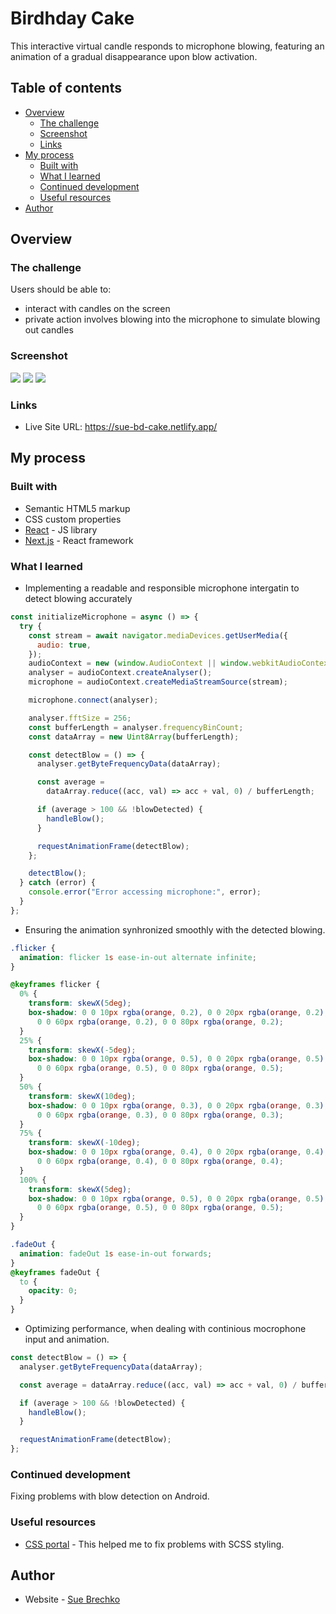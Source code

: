 # Birdhday Cake

This interactive virtual candle responds to microphone blowing, featuring an animation of a gradual disappearance upon blow activation.

## Table of contents

- [Overview](#overview)
  - [The challenge](#the-challenge)
  - [Screenshot](#screenshot)
  - [Links](#links)
- [My process](#my-process)
  - [Built with](#built-with)
  - [What I learned](#what-i-learned)
  - [Continued development](#continued-development)
  - [Useful resources](#useful-resources)
- [Author](#author)

## Overview

### The challenge

Users should be able to: 
- interact with candles on the screen
- private action involves blowing into the microphone to simulate blowing out candles

### Screenshot

![](./screenshots/screenshot-cake.png)
![](./screenshots/screenshot-cake-candles.png)
![](./screenshots/screenshot-cake-candles-blow.png)

### Links

- Live Site URL: https://sue-bd-cake.netlify.app/

## My process

### Built with

- Semantic HTML5 markup
- CSS custom properties
- [React](https://reactjs.org/) - JS library
- [Next.js](https://nextjs.org/) - React framework

### What I learned

- Implementing a readable and responsible microphone intergatin to detect blowing accurately

```js
const initializeMicrophone = async () => {
  try {
    const stream = await navigator.mediaDevices.getUserMedia({
      audio: true,
    });
    audioContext = new (window.AudioContext || window.webkitAudioContext)();
    analyser = audioContext.createAnalyser();
    microphone = audioContext.createMediaStreamSource(stream);

    microphone.connect(analyser);

    analyser.fftSize = 256;
    const bufferLength = analyser.frequencyBinCount;
    const dataArray = new Uint8Array(bufferLength);

    const detectBlow = () => {
      analyser.getByteFrequencyData(dataArray);

      const average =
        dataArray.reduce((acc, val) => acc + val, 0) / bufferLength;

      if (average > 100 && !blowDetected) {
        handleBlow();
      }

      requestAnimationFrame(detectBlow);
    };

    detectBlow();
  } catch (error) {
    console.error("Error accessing microphone:", error);
  }
};
```

- Ensuring the animation synhronized smoothly with the detected blowing.

```css
.flicker {
  animation: flicker 1s ease-in-out alternate infinite;
}

@keyframes flicker {
  0% {
    transform: skewX(5deg);
    box-shadow: 0 0 10px rgba(orange, 0.2), 0 0 20px rgba(orange, 0.2),
      0 0 60px rgba(orange, 0.2), 0 0 80px rgba(orange, 0.2);
  }
  25% {
    transform: skewX(-5deg);
    box-shadow: 0 0 10px rgba(orange, 0.5), 0 0 20px rgba(orange, 0.5),
      0 0 60px rgba(orange, 0.5), 0 0 80px rgba(orange, 0.5);
  }
  50% {
    transform: skewX(10deg);
    box-shadow: 0 0 10px rgba(orange, 0.3), 0 0 20px rgba(orange, 0.3),
      0 0 60px rgba(orange, 0.3), 0 0 80px rgba(orange, 0.3);
  }
  75% {
    transform: skewX(-10deg);
    box-shadow: 0 0 10px rgba(orange, 0.4), 0 0 20px rgba(orange, 0.4),
      0 0 60px rgba(orange, 0.4), 0 0 80px rgba(orange, 0.4);
  }
  100% {
    transform: skewX(5deg);
    box-shadow: 0 0 10px rgba(orange, 0.5), 0 0 20px rgba(orange, 0.5),
      0 0 60px rgba(orange, 0.5), 0 0 80px rgba(orange, 0.5);
  }
}

.fadeOut {
  animation: fadeOut 1s ease-in-out forwards;
}
@keyframes fadeOut {
  to {
    opacity: 0;
  }
}
```

- Optimizing performance, when dealing with continious mocrophone input and animation.

```js
const detectBlow = () => {
  analyser.getByteFrequencyData(dataArray);

  const average = dataArray.reduce((acc, val) => acc + val, 0) / bufferLength;

  if (average > 100 && !blowDetected) {
    handleBlow();
  }

  requestAnimationFrame(detectBlow);
};
```

### Continued development

Fixing problems with blow detection on Android.

### Useful resources

- [CSS portal](https://www.cssportal.com/css-to-scss/) - This helped me to fix problems with SCSS styling.

## Author

- Website - [Sue Brechko](https://sue-brechko-front-end-dev.netlify.app/)
